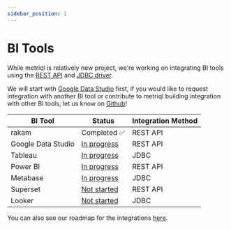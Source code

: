 ```yaml
---
sidebar_position: 1
---
```


# BI Tools

While metriql is relatively new project, we're working on integrating BI tools using the [REST API](rest-api) and [JDBC driver](jdbc-driver).

We will start with [Google Data Studio](https://github.com/metriql/metriql/issues/1) first, if you would like to request integration with another BI tool or contribute to metriql building integration with other BI tools, let us know on [Github](https://github.com/metriql/metriql/issues/new)!

| BI Tool            | Status             | Integration Method  |
|--------------------|--------------------|---------------------|
| rakam              | Completed  ✅    |  REST API                                            |   
| Google Data Studio | [In progress](https://github.com/metriql/metriql/issues/1)  | REST API  |
| Tableau            | [In progress](https://github.com/metriql/metriql/issues/6)  | JDBC      |
| Power BI           | [In progress](https://github.com/metriql/metriql/issues/7)  | REST API  |   
| Metabase           | [In progress](https://github.com/metriql/metriql/issues/6)  | JDBC      |
| Superset           | [Not started](https://github.com/metriql/metriql/issues/10) | REST API  |
| Looker             | [Not started](https://github.com/metriql/metriql/issues/9)  | JDBC      |


You can also see our roadmap for the integrations [here](https://github.com/metriql/metriql/projects/1).
